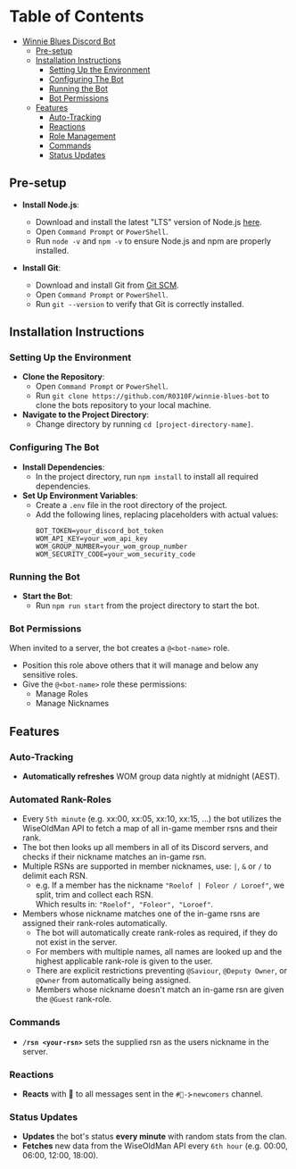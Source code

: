 # Table of Contents

-   [Winnie Blues Discord Bot](#winnie-blues-discord-bot)
    -   [Pre-setup](#pre-setup)
    -   [Installation Instructions](#installation-instructions)
        -   [Setting Up the Environment](#setting-up-the-environment)
        -   [Configuring The Bot](#configuring-the-bot)
        -   [Running the Bot](#running-the-bot)
        -   [Bot Permissions](#bot-permissions)
    -   [Features](#features)
        -   [Auto-Tracking](#auto-tracking)
        -   [Reactions](#reactions)
        -   [Role Management](#role-management)
        -   [Commands](#commands)
        -   [Status Updates](#status-updates)

## Pre-setup

-   **Install Node.js**:

    -   Download and install the latest "LTS" version of Node.js [here](https://nodejs.org/en/download).
    -   Open `Command Prompt` or `PowerShell`.
    -   Run `node -v` and `npm -v` to ensure Node.js and npm are properly installed.

-   **Install Git**:
    -   Download and install Git from [Git SCM](https://git-scm.com/download/win).
    -   Open `Command Prompt` or `PowerShell`.
    -   Run `git --version` to verify that Git is correctly installed.

## Installation Instructions

### Setting Up the Environment

-   **Clone the Repository**:
    -   Open `Command Prompt` or `PowerShell`.
    -   Run `git clone https://github.com/R0310F/winnie-blues-bot` to clone the bots repository to your local machine.
-   **Navigate to the Project Directory**:
    -   Change directory by running `cd [project-directory-name]`.

### Configuring The Bot

-   **Install Dependencies**:
    -   In the project directory, run `npm install` to install all required dependencies.
-   **Set Up Environment Variables**:
    -   Create a `.env` file in the root directory of the project.
    -   Add the following lines, replacing placeholders with actual values:
        ```
        BOT_TOKEN=your_discord_bot_token
        WOM_API_KEY=your_wom_api_key
        WOM_GROUP_NUMBER=your_wom_group_number
        WOM_SECURITY_CODE=your_wom_security_code
        ```

### Running the Bot

-   **Start the Bot**:
    -   Run `npm run start` from the project directory to start the bot.

### Bot Permissions

When invited to a server, the bot creates a `@<bot-name>` role.

-   Position this role above others that it will manage and below any sensitive roles.
-   Give the `@<bot-name>` role these permissions:
    -   Manage Roles
    -   Manage Nicknames

## Features

### Auto-Tracking

-   **Automatically refreshes** WOM group data nightly at midnight (AEST).

### Automated Rank-Roles

-   Every `5th minute` (e.g. xx:00, xx:05, xx:10, xx:15, ...) the bot utilizes the WiseOldMan API to fetch a map of all
    in-game member rsns and their rank.
-   The bot then looks up all members in all of its Discord servers, and checks if their nickname matches an in-game rsn.
-   Multiple RSNs are supported in member nicknames, use: `|`, `&` or `/` to delimit each RSN.
    -   e.g. If a member has the nickname `"Roelof | Foleor / Loroef"`, we split, trim and collect each RSN.<br>Which
        results in: `"Roelof", "Foleor", "Loroef"`.
-   Members whose nickname matches one of the in-game rsns are assigned their rank-roles automatically.
    -   The bot will automatically create rank-roles as required, if they do not exist in the server.
    -   For members with multiple names, all names are looked up and the highest applicable rank-role is given to the
        user.
    -   There are explicit restrictions preventing `@Saviour`, `@Deputy Owner`, or `@Owner` from automatically being
        assigned.
    -   Members whose nickname doesn't match an in-game rsn are given the `@Guest` rank-role.

### Commands

-   **`/rsn <your-rsn>`** sets the supplied rsn as the users nickname in the server.

### Reactions

-   **Reacts** with 🫡 to all messages sent in the `#🥳-⊱newcomers` channel.

### Status Updates

-   **Updates** the bot's status **every minute** with random stats from the clan.
-   **Fetches** new data from the WiseOldMan API every `6th hour` (e.g. 00:00, 06:00, 12:00, 18:00).
